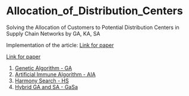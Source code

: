 # Allocation_of_Distribution_Centers

Solving the Allocation of Customers to Potential Distribution Centers in Supply Chain Networks by GA, KA, SA

Implementation of the article: [Link for paper](https://www.researchgate.net/publication/317101536_Solving_the_Allocation_of_Customers_to_Potential_Distribution_Centers_in_Supply_Chain_Networks_by_GA_KA_SA)

[Link for paper](https://civilica.com/doc/766763/)

  1. [Genetic Algorithm - GA](https://github.com/Majid-Sohrabi/Allocation_of_Distribution_Centers/blob/main/Algorithm/Algorithm_GA.m)
  2. [Artificial Immune Algorithm - AIA](https://github.com/Majid-Sohrabi/Allocation_of_Distribution_Centers/blob/main/Algorithm/Algorithm_AIA.m)
  3. [Harmony Search - HS](https://github.com/Majid-Sohrabi/Allocation_of_Distribution_Centers/blob/main/Algorithm/Algorithm_HS.m)
  4. [Hybrid GA and SA - GaSa](https://github.com/Majid-Sohrabi/Allocation_of_Distribution_Centers/blob/main/Algorithm/Algorithm_Hybrid_GaSa.m)
